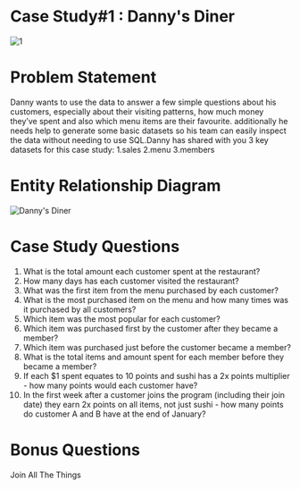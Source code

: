 # Case Study#1 : Danny's Diner
![1](https://user-images.githubusercontent.com/98810351/206830422-0f8450cb-2968-4524-851d-1c481c7747cc.png)
# Problem Statement
Danny wants to use the data to answer a few simple questions about his customers, especially about their visiting patterns, how much money they’ve spent and also which menu items are their favourite. additionally he needs help to generate some basic datasets so his team can easily inspect the data without needing to use SQL.Danny has shared with you 3 key datasets for this case study:
1.sales
2.menu
3.members
# Entity Relationship Diagram
![Danny's Diner](https://user-images.githubusercontent.com/98810351/206830864-ac1c1855-d881-4dc0-b6b5-e1c22be3365b.png)
# Case Study Questions
1. What is the total amount each customer spent at the restaurant?
2. How many days has each customer visited the restaurant?
3. What was the first item from the menu purchased by each customer?
4. What is the most purchased item on the menu and how many times was it purchased by all customers?
5. Which item was the most popular for each customer?
6. Which item was purchased first by the customer after they became a member?
7. Which item was purchased just before the customer became a member?
8. What is the total items and amount spent for each member before they became a member?
9. If each $1 spent equates to 10 points and sushi has a 2x points multiplier - how many points would each customer have?
10. In the first week after a customer joins the program (including their join date) they earn 2x points on all items, not just sushi - how many points do customer A and B have at the end of January?
# Bonus Questions
Join All The Things
